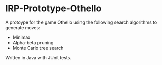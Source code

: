 # IRP-Prototype-Othello

A protoype for the game Othello using the following search algorithms to generate moves:
* Minimax
* Alpha-beta pruning
* Monte Carlo tree search

Written in Java with JUnit tests.
